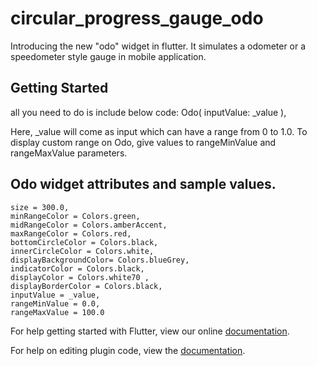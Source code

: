 # circular_progress_gauge_odo

Introducing the new "odo" widget in flutter. It simulates a odometer or a speedometer style gauge in mobile application.

## Getting Started

all you need to do is include below code:
 Odo( inputValue: _value ),

Here, _value will come as input which can have a range from 0 to 1.0. 
To display custom range on Odo, give values to rangeMinValue and rangeMaxValue parameters.

## Odo widget attributes and sample values.

    size = 300.0,
    minRangeColor = Colors.green,
    midRangeColor = Colors.amberAccent,
    maxRangeColor = Colors.red,
    bottomCircleColor = Colors.black,
    innerCircleColor = Colors.white,
    displayBackgroundColor= Colors.blueGrey,
    indicatorColor = Colors.black,
    displayColor = Colors.white70 ,
    displayBorderColor = Colors.black,
    inputValue = _value,
    rangeMinValue = 0.0,
    rangeMaxValue = 100.0


For help getting started with Flutter, view our online
[documentation](https://flutter.io/).

For help on editing plugin code, view the [documentation](https://flutter.io/platform-plugins/#edit-code).